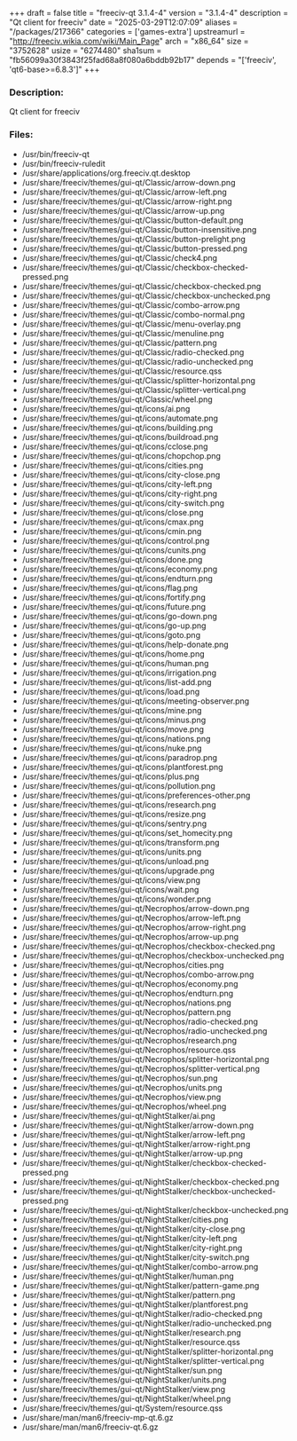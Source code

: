 +++
draft = false
title = "freeciv-qt 3.1.4-4"
version = "3.1.4-4"
description = "Qt client for freeciv"
date = "2025-03-29T12:07:09"
aliases = "/packages/217366"
categories = ['games-extra']
upstreamurl = "http://freeciv.wikia.com/wiki/Main_Page"
arch = "x86_64"
size = "3752628"
usize = "6274480"
sha1sum = "fb56099a30f3843f25fad68a8f080a6bddb92b17"
depends = "['freeciv', 'qt6-base>=6.8.3']"
+++
### Description: 
Qt client for freeciv

### Files: 
* /usr/bin/freeciv-qt
* /usr/bin/freeciv-ruledit
* /usr/share/applications/org.freeciv.qt.desktop
* /usr/share/freeciv/themes/gui-qt/Classic/arrow-down.png
* /usr/share/freeciv/themes/gui-qt/Classic/arrow-left.png
* /usr/share/freeciv/themes/gui-qt/Classic/arrow-right.png
* /usr/share/freeciv/themes/gui-qt/Classic/arrow-up.png
* /usr/share/freeciv/themes/gui-qt/Classic/button-default.png
* /usr/share/freeciv/themes/gui-qt/Classic/button-insensitive.png
* /usr/share/freeciv/themes/gui-qt/Classic/button-prelight.png
* /usr/share/freeciv/themes/gui-qt/Classic/button-pressed.png
* /usr/share/freeciv/themes/gui-qt/Classic/check4.png
* /usr/share/freeciv/themes/gui-qt/Classic/checkbox-checked-pressed.png
* /usr/share/freeciv/themes/gui-qt/Classic/checkbox-checked.png
* /usr/share/freeciv/themes/gui-qt/Classic/checkbox-unchecked.png
* /usr/share/freeciv/themes/gui-qt/Classic/combo-arrow.png
* /usr/share/freeciv/themes/gui-qt/Classic/combo-normal.png
* /usr/share/freeciv/themes/gui-qt/Classic/menu-overlay.png
* /usr/share/freeciv/themes/gui-qt/Classic/menuline.png
* /usr/share/freeciv/themes/gui-qt/Classic/pattern.png
* /usr/share/freeciv/themes/gui-qt/Classic/radio-checked.png
* /usr/share/freeciv/themes/gui-qt/Classic/radio-unchecked.png
* /usr/share/freeciv/themes/gui-qt/Classic/resource.qss
* /usr/share/freeciv/themes/gui-qt/Classic/splitter-horizontal.png
* /usr/share/freeciv/themes/gui-qt/Classic/splitter-vertical.png
* /usr/share/freeciv/themes/gui-qt/Classic/wheel.png
* /usr/share/freeciv/themes/gui-qt/icons/ai.png
* /usr/share/freeciv/themes/gui-qt/icons/automate.png
* /usr/share/freeciv/themes/gui-qt/icons/building.png
* /usr/share/freeciv/themes/gui-qt/icons/buildroad.png
* /usr/share/freeciv/themes/gui-qt/icons/cclose.png
* /usr/share/freeciv/themes/gui-qt/icons/chopchop.png
* /usr/share/freeciv/themes/gui-qt/icons/cities.png
* /usr/share/freeciv/themes/gui-qt/icons/city-close.png
* /usr/share/freeciv/themes/gui-qt/icons/city-left.png
* /usr/share/freeciv/themes/gui-qt/icons/city-right.png
* /usr/share/freeciv/themes/gui-qt/icons/city-switch.png
* /usr/share/freeciv/themes/gui-qt/icons/close.png
* /usr/share/freeciv/themes/gui-qt/icons/cmax.png
* /usr/share/freeciv/themes/gui-qt/icons/cmin.png
* /usr/share/freeciv/themes/gui-qt/icons/control.png
* /usr/share/freeciv/themes/gui-qt/icons/cunits.png
* /usr/share/freeciv/themes/gui-qt/icons/done.png
* /usr/share/freeciv/themes/gui-qt/icons/economy.png
* /usr/share/freeciv/themes/gui-qt/icons/endturn.png
* /usr/share/freeciv/themes/gui-qt/icons/flag.png
* /usr/share/freeciv/themes/gui-qt/icons/fortify.png
* /usr/share/freeciv/themes/gui-qt/icons/future.png
* /usr/share/freeciv/themes/gui-qt/icons/go-down.png
* /usr/share/freeciv/themes/gui-qt/icons/go-up.png
* /usr/share/freeciv/themes/gui-qt/icons/goto.png
* /usr/share/freeciv/themes/gui-qt/icons/help-donate.png
* /usr/share/freeciv/themes/gui-qt/icons/home.png
* /usr/share/freeciv/themes/gui-qt/icons/human.png
* /usr/share/freeciv/themes/gui-qt/icons/irrigation.png
* /usr/share/freeciv/themes/gui-qt/icons/list-add.png
* /usr/share/freeciv/themes/gui-qt/icons/load.png
* /usr/share/freeciv/themes/gui-qt/icons/meeting-observer.png
* /usr/share/freeciv/themes/gui-qt/icons/mine.png
* /usr/share/freeciv/themes/gui-qt/icons/minus.png
* /usr/share/freeciv/themes/gui-qt/icons/move.png
* /usr/share/freeciv/themes/gui-qt/icons/nations.png
* /usr/share/freeciv/themes/gui-qt/icons/nuke.png
* /usr/share/freeciv/themes/gui-qt/icons/paradrop.png
* /usr/share/freeciv/themes/gui-qt/icons/plantforest.png
* /usr/share/freeciv/themes/gui-qt/icons/plus.png
* /usr/share/freeciv/themes/gui-qt/icons/pollution.png
* /usr/share/freeciv/themes/gui-qt/icons/preferences-other.png
* /usr/share/freeciv/themes/gui-qt/icons/research.png
* /usr/share/freeciv/themes/gui-qt/icons/resize.png
* /usr/share/freeciv/themes/gui-qt/icons/sentry.png
* /usr/share/freeciv/themes/gui-qt/icons/set_homecity.png
* /usr/share/freeciv/themes/gui-qt/icons/transform.png
* /usr/share/freeciv/themes/gui-qt/icons/units.png
* /usr/share/freeciv/themes/gui-qt/icons/unload.png
* /usr/share/freeciv/themes/gui-qt/icons/upgrade.png
* /usr/share/freeciv/themes/gui-qt/icons/view.png
* /usr/share/freeciv/themes/gui-qt/icons/wait.png
* /usr/share/freeciv/themes/gui-qt/icons/wonder.png
* /usr/share/freeciv/themes/gui-qt/Necrophos/arrow-down.png
* /usr/share/freeciv/themes/gui-qt/Necrophos/arrow-left.png
* /usr/share/freeciv/themes/gui-qt/Necrophos/arrow-right.png
* /usr/share/freeciv/themes/gui-qt/Necrophos/arrow-up.png
* /usr/share/freeciv/themes/gui-qt/Necrophos/checkbox-checked.png
* /usr/share/freeciv/themes/gui-qt/Necrophos/checkbox-unchecked.png
* /usr/share/freeciv/themes/gui-qt/Necrophos/cities.png
* /usr/share/freeciv/themes/gui-qt/Necrophos/combo-arrow.png
* /usr/share/freeciv/themes/gui-qt/Necrophos/economy.png
* /usr/share/freeciv/themes/gui-qt/Necrophos/endturn.png
* /usr/share/freeciv/themes/gui-qt/Necrophos/nations.png
* /usr/share/freeciv/themes/gui-qt/Necrophos/pattern.png
* /usr/share/freeciv/themes/gui-qt/Necrophos/radio-checked.png
* /usr/share/freeciv/themes/gui-qt/Necrophos/radio-unchecked.png
* /usr/share/freeciv/themes/gui-qt/Necrophos/research.png
* /usr/share/freeciv/themes/gui-qt/Necrophos/resource.qss
* /usr/share/freeciv/themes/gui-qt/Necrophos/splitter-horizontal.png
* /usr/share/freeciv/themes/gui-qt/Necrophos/splitter-vertical.png
* /usr/share/freeciv/themes/gui-qt/Necrophos/sun.png
* /usr/share/freeciv/themes/gui-qt/Necrophos/units.png
* /usr/share/freeciv/themes/gui-qt/Necrophos/view.png
* /usr/share/freeciv/themes/gui-qt/Necrophos/wheel.png
* /usr/share/freeciv/themes/gui-qt/NightStalker/ai.png
* /usr/share/freeciv/themes/gui-qt/NightStalker/arrow-down.png
* /usr/share/freeciv/themes/gui-qt/NightStalker/arrow-left.png
* /usr/share/freeciv/themes/gui-qt/NightStalker/arrow-right.png
* /usr/share/freeciv/themes/gui-qt/NightStalker/arrow-up.png
* /usr/share/freeciv/themes/gui-qt/NightStalker/checkbox-checked-pressed.png
* /usr/share/freeciv/themes/gui-qt/NightStalker/checkbox-checked.png
* /usr/share/freeciv/themes/gui-qt/NightStalker/checkbox-unchecked-pressed.png
* /usr/share/freeciv/themes/gui-qt/NightStalker/checkbox-unchecked.png
* /usr/share/freeciv/themes/gui-qt/NightStalker/cities.png
* /usr/share/freeciv/themes/gui-qt/NightStalker/city-close.png
* /usr/share/freeciv/themes/gui-qt/NightStalker/city-left.png
* /usr/share/freeciv/themes/gui-qt/NightStalker/city-right.png
* /usr/share/freeciv/themes/gui-qt/NightStalker/city-switch.png
* /usr/share/freeciv/themes/gui-qt/NightStalker/combo-arrow.png
* /usr/share/freeciv/themes/gui-qt/NightStalker/human.png
* /usr/share/freeciv/themes/gui-qt/NightStalker/pattern-game.png
* /usr/share/freeciv/themes/gui-qt/NightStalker/pattern.png
* /usr/share/freeciv/themes/gui-qt/NightStalker/plantforest.png
* /usr/share/freeciv/themes/gui-qt/NightStalker/radio-checked.png
* /usr/share/freeciv/themes/gui-qt/NightStalker/radio-unchecked.png
* /usr/share/freeciv/themes/gui-qt/NightStalker/research.png
* /usr/share/freeciv/themes/gui-qt/NightStalker/resource.qss
* /usr/share/freeciv/themes/gui-qt/NightStalker/splitter-horizontal.png
* /usr/share/freeciv/themes/gui-qt/NightStalker/splitter-vertical.png
* /usr/share/freeciv/themes/gui-qt/NightStalker/sun.png
* /usr/share/freeciv/themes/gui-qt/NightStalker/units.png
* /usr/share/freeciv/themes/gui-qt/NightStalker/view.png
* /usr/share/freeciv/themes/gui-qt/NightStalker/wheel.png
* /usr/share/freeciv/themes/gui-qt/System/resource.qss
* /usr/share/man/man6/freeciv-mp-qt.6.gz
* /usr/share/man/man6/freeciv-qt.6.gz

